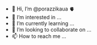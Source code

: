- 👋 Hi, I’m @porazzikaua 🫀
- 👀 I’m interested in ...
- 🌱 I’m currently learning ...
- 💞️ I’m looking to collaborate on ...
- 📫 How to reach me ...

<!---
porazzikaua/porazzikaua is a ✨ special ✨ repository because its `README.md` (this file) appears on your GitHub profile.
You can click the Preview link to take a look at your changes.
--->
